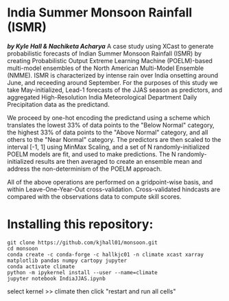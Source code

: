 # India Summer Monsoon Rainfall (ISMR)
***by Kyle Hall & Nachiketa Acharya***
A case study using XCast to generate probabilistic forecasts of Indian Summer Monsoon Rainfall (ISMR) by creating Probabilistic Output Extreme Learning Machine (POELM)-based multi-model ensembles of the North American Multi-Model Ensemble (NMME). ISMR is characterized by intense rain over India onsetting around June, and receeding around September. For the purposes of this study we take May-initialized, Lead-1 forecasts of the JJAS season as predictors, and aggregated High-Resolution India Meteorological Department Daily Precipitation data as the predictand. 

We proceed by one-hot encoding the predictand using a scheme which translates the lowest 33% of data points to the "Below Normal" category, the highest 33% of data points to the "Above Normal" category, and all others to the "Near Normal" category. The predictors are then scaled to the interval [-1, 1] using MinMax Scaling, and a set of N randomly-initialized POELM models are fit, and used to make predictions. The N randomly-initialized results are then averaged to create an ensemble mean and address the non-determinism of the POELM approach. 

All of the above operations are performed on a gridpoint-wise basis, and within Leave-One-Year-Out cross-validation. Cross-validated hindcasts are compared with the observations data to compute skill scores. 

# Installing this repository: 

```
git clone https://github.com/kjhall01/monsoon.git
cd monsoon
conda create -c conda-forge -c hallkjc01 -n climate xcast xarray matplotlib pandas numpy cartopy jupyter
conda activate climate 
python -m ipykernel install --user --name=climate
jupyter notebook IndiaJJAS.ipynb
```

select kernel >> climate
then click "restart and run all cells" 
